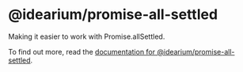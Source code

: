 # @idearium/promise-all-settled

Making it easier to work with Promise.allSettled.

To find out more, read the [documentation for @idearium/promise-all-settled](https://idearium.github.io/idearium-lib/docs/promise-all-settled).
